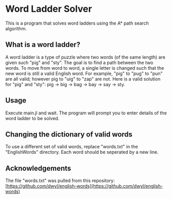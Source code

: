 # Word Ladder Solver

This is a program that solves word ladders using the A* path search algorithm.

## What is a word ladder?

A word ladder is a type of puzzle where two words (of the same length) are given such "pig" and "sty". The goal is to find a path between the two words. To move from word to word, a single letter is changed such that the new word is still a valid English word. For example, "pig" to "pug" to "pun" are all valid; however pig to "uig" to "zap" are not. Here is a valid solution for "pig" and "sty": pig -> big -> bag -> bay -> say -> sty.

## Usage 

Execute main.jl and wait. The program will prompt you to enter details of the word ladder to be solved. 

## Changing the dictionary of valid words

To use a different set of valid words, replace "words.txt" in the "EnglishWords" directory. Each word should be seperated by a new line.

## Acknowledgements

The file "words.txt" was pulled from this repository: [https://github.com/dwyl/english-words](https://github.com/dwyl/english-words)
